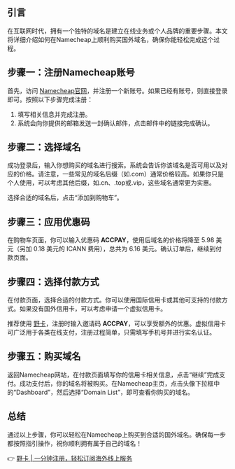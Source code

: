 ## 引言
在互联网时代，拥有一个独特的域名是建立在线业务或个人品牌的重要步骤。本文将详细介绍如何在Namecheap上顺利购买国外域名，确保你能轻松完成这个过程。

## 步骤一：注册Namecheap账号
首先，访问 [Namecheap官网](https://www.namecheap.com/)，并注册一个新账号。如果已经有账号，则直接登录即可。按照以下步骤完成注册：
1. 填写相关信息并完成注册。
2. 系统会向你提供的邮箱发送一封确认邮件，点击邮件中的链接完成确认。

## 步骤二：选择域名
成功登录后，输入你想购买的域名进行搜索。系统会告诉你该域名是否可用以及对应的价格。请注意，一些常见的域名后缀（如.com）通常价格较高。如果你只是个人使用，可以考虑其他后缀，如.cn、.top或.vip，这些域名通常更为实惠。

选择合适的域名后，点击“添加到购物车”。

## 步骤三：应用优惠码
在购物车页面，你可以输入优惠码 **ACCPAY**，使用后域名的价格将降至 5.98 美元（另加 0.18 美元的 ICANN 费用），总共为 6.16 美元。确认订单后，继续到付款页面。

## 步骤四：选择付款方式
在付款页面，选择合适的付款方式。你可以使用国际信用卡或其他可支持的付款方式。如果没有国外信用卡，可以考虑申请一个虚拟信用卡。

推荐使用 [野卡](https://bit.ly/bewildcard)，注册时输入邀请码 **ACCPAY**，可以享受额外的优惠。虚拟信用卡可广泛用于各类在线支付，注册过程简单，只需填写手机号并进行实名认证。

## 步骤五：购买域名
返回Namecheap网站，在付款页面填写你的信用卡相关信息，点击“继续”完成支付。成功支付后，你的域名将被购买。在Namecheap主页，点击头像下拉框中的“Dashboard”，然后选择“Domain List”，即可查看你购买的域名。

## 总结
通过以上步骤，你可以轻松在Namecheap上购买到合适的国外域名。确保每一步都按照指引操作，祝你顺利拥有属于自己的域名！

👉 [野卡 | 一分钟注册，轻松订阅海外线上服务](https://bit.ly/bewildcard)